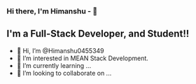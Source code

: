 ### Hi there, **I'm Himanshu** - 👋


## I'm a Full-Stack Developer, and Student!!

- 👋 Hi, I’m @Himanshu0455349
- 👀 I’m interested in MEAN Stack Development.
- 🌱 I’m currently learning ...
- 💞️ I’m looking to collaborate on ...


